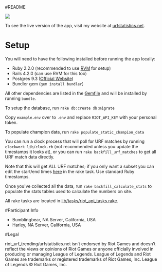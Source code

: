 #README

<img src="https://circleci.com/gh/oniofchaos/riot_urf_trending.png?circle-token=9aff1d88b8467554cc766a99765d365b31caf8b8">

To see the live version of the app, visit my website at [urfstatistics.net](http://www.urfstatistics.net/).

# Setup
You will need to have the following installed before running the app locally:
* Ruby 2.2.0 (recommended to use [RVM](https://rvm.io/) for setup)
* Rails 4.2.0 (can use RVM for this too)
* Postgres 9.3 ([Official Website](http://www.postgresql.org/))
* Bundler gem (`gem install bundler`)

All other dependencies are listed in the [Gemfile](https://github.com/oniofchaos/riot_urf_trending/blob/master/Gemfile) and will be installed by running `bundle`. 

To setup the database, run `rake db:create db:migrate`

Copy `example.env` over to `.env` and replace `RIOT_API_KEY` with your personal token.

To populate champion data, run `rake populate_static_champion_data`

You can run a clock process that will poll for URF matches by running `clockwork lib/clock.rb` (not recommended unless you update the timestamps it looks at), 
or you can run `rake backfill_urf_matches` to get all URF match data directly.

Note that this will get ALL URF matches; if you only want a subset you can edit the start/end times [here](https://github.com/oniofchaos/riot_urf_trending/blob/master/lib/tasks/riot_api_tasks.rake#L71) in the rake task. Use standard Ruby timestamps.

Once you've collected all the data, run `rake backfill_calculate_stats` to populate the stats tables 
used to calculate the numbers on site.

All rake tasks are located in [lib/tasks/riot_api_tasks.rake](https://github.com/oniofchaos/riot_urf_trending/blob/master/lib/tasks/riot_api_tasks.rake).

#Participant Info
* Bumblingbear, NA Server, California, USA
* Harley, NA Server, California, USA

#Legal

riot_urf_trending/urfstatistics.net isn’t endorsed by Riot Games and doesn’t reflect the views or opinions of
Riot Games or anyone officially involved in producing or managing League of
Legends. League of Legends and Riot Games are trademarks or registered
trademarks of Riot Games, Inc. League of Legends © Riot Games, Inc.
